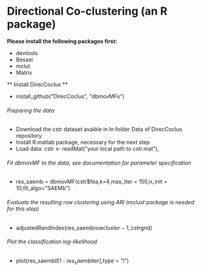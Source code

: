 # Directional Co-clustering (an R package)

**Please install the following packages first:**
- devtools
- Bessel 
- mclut
- Matrix

** Install DirecCoclus **
- install_github("DirecCoclus", "dbmovMFs")

###### Preparing the data
- Download the cstr dataset avaible in In folder Data of DirecCoclus repository
- Install R.matlab package, necessary for the next step
- Load data: cstr <- readMat("your local path to cstr.mat"), 

###### Fit dbmovMF to the data, see documentation for parameter specification
- res_saemb = dbmovMF(cstr$fea,k=4,max_iter = 150,n_init = 10,fit_algo="SAEMb")

###### Evaluate the resulting row clustering using ARI (mclust package is needed for this step)
- adjustedRandIndex(res_saemb$rowcluster-1,cstr$gnd)

###### Plot the classification log-likelihood
- plot(res_saemb$ll[1:res_saemb$iter],type = "l")
